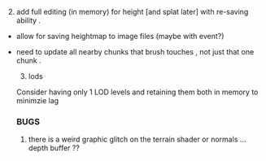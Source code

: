  

2. add full editing (in memory) for height [and splat later] with re-saving ability . 


- allow for saving heightmap to image files (maybe with event?)
  
- need to update all nearby chunks that brush touches , not just that one chunk .

 
  
  
  3. lods 
  
  Consider having only 1 LOD levels and retaining them both in memory to minimzie lag 
  
  
  
  
  ### BUGS 
  
  1. there is a weird graphic glitch on the terrain shader or normals ... depth buffer ??
  